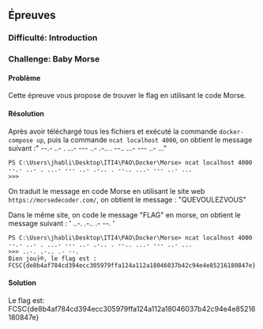 ## Épreuves

### Difficulté: Introduction

### Challenge: Baby Morse

#### Problème

Cette épreuve vous propose de trouver le flag en utilisant le code Morse.

#### Résolution

Après avoir téléchargé tous les fichiers et exécuté la commande `docker-compose up`, puis la commande `ncat localhost 4000`, on obtient le message suivant :" --.- ..- . ...- --- ..- .-.. . --.. ...- --- ..- ..."

```shell
PS C:\Users\jhabli\Desktop\ITI4\PAO\Docker\Morse> ncat localhost 4000
--.- ..- . ...- --- ..- .-.. . --.. ...- --- ..- ...
>>>
```
On traduit le message en code Morse en utilisant le site web `https://morsedecoder.com/`, on obtient le message : "QUEVOULEZVOUS"

Dans le même site, on code le message "FLAG" en morse, on obtient le message suivant : ' ..-. .-.. .- --. '

```shell
PS C:\Users\jhabli\Desktop\ITI4\PAO\Docker\Morse> ncat localhost 4000
--.- ..- . ...- --- ..- .-.. . --.. ...- --- ..- ...
>>> ..-. .-.. .- --.
Bien jou├®, le flag est :
FCSC{de8b4af784cd394ecc305979ffa124a112a18046037b42c94e4e85216180847e}
```
#### Solution
Le flag est: FCSC{de8b4af784cd394ecc305979ffa124a112a18046037b42c94e4e85216180847e}